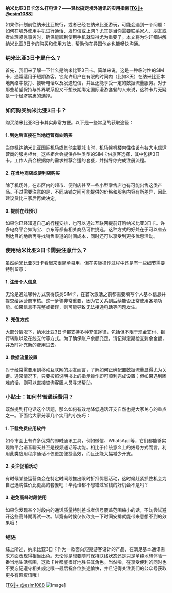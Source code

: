 **纳米比亚3日卡怎么打电话？——轻松搞定境外通讯的实用指南[[TG💪+ @esim1088](https://t.me/s/esim1088)]**

如果你计划前往纳米比亚旅行，或者已经在纳米比亚游玩，可能会遇到一个问题：如何在境外使用手机进行通话、发短信或上网？尤其是当你需要联系家人、朋友或者处理紧急事务时，确保能顺利使用手机就显得尤为重要了。本文将为你详细讲解纳米比亚3日卡的购买和使用方法，帮助你在异国他乡也能畅快沟通。

### 纳米比亚3日卡是什么？

首先，我们来了解一下什么是纳米比亚3日卡。简单来说，这是一种临时性的SIM卡，通常适用于短期游客。它允许用户在有限的时间内（比如3天）在纳米比亚本地网络中拨打、接听电话以及发送短信，并且还能享受一定的数据流量服务。对于那些希望保持与外界联系但又不想长期绑定国际漫游套餐的人来说，这种卡片无疑是一个经济实惠的选择。

### 如何购买纳米比亚3日卡？

购买纳米比亚3日卡其实非常方便。以下是一些常见的获取途径：

#### 1. 到达后直接在当地运营商处购买
当你抵达纳米比亚国际机场或其他主要城市时，机场候机楼内往往设有各大电信运营商的服务柜台。这些柜台会提供各种类型的SIM卡供旅客选择，其中包括3日卡。工作人员会根据你的需求推荐合适的套餐，并指导你完成注册流程。

#### 2. 在当地商店或便利店购买
除了机场外，在市区内的超市、便利店甚至一些小型零售店也有可能出售这类产品。不过需要注意的是，不同店铺之间可能提供的价格和服务内容有所差异，因此建议货比三家后再做决定。

#### 3. 提前在线预订
如果你已经知道自己的行程安排，也可以通过互联网提前订购纳米比亚3日卡。许多电商平台如淘宝、京东等都有相关商品可供挑选。这种方式的好处在于可以省去到达目的地后再寻找销售渠道的时间成本，同时还可以享受到更多优惠活动。

### 使用纳米比亚3日卡需要注意什么？

虽然纳米比亚3日卡看起来很简单易用，但在实际操作过程中还是有一些细节需要特别留意：

#### 1. 注册个人信息
无论是通过哪种方式获得该类SIM卡，在首次激活之前都需要填写个人基本信息并提交给运营商审核。这一步骤非常重要，因为它关系到后续能否正常使用各项功能。如果信息不完整或错误，则可能导致无法接通电话等问题发生。

#### 2. 充值方式
大部分情况下，纳米比亚3日卡都支持多种充值途径，包括但不限于现金支付、银行转账以及在线支付等方式。为了确保账户余额充足，请记得定期检查剩余金额，并及时补充新的费用进去。

#### 3. 数据流量设置
对于经常需要用到移动互联网的朋友而言，了解如何正确配置数据流量显得尤为关键。通常情况下，只要按照说明书上的指示操作即可顺利完成设置；但如果遇到困难的话，则可以直接咨询客服人员寻求帮助。

### 小贴士：如何节省通话费用？

既然提到打电话这个话题，那么如何有效地降低通话开支自然也是大家关心的重点之一。下面给大家分享几个实用的小技巧：

#### 1. 下载免费应用软件
如今市面上有许多优秀的即时通讯工具，例如微信、WhatsApp等，它们都能够实现跨平台语音聊天甚至是视频通话等功能。相比于传统意义上的拨号方式而言，利用此类应用程序通话不仅更加便捷高效，而且还能大幅减少开支。

#### 2. 关注促销活动
有时候某些运营商会在特定时间段推出限时折扣优惠活动，这时候赶紧抓住机会为自己选购性价比更高的套餐吧！毕竟谁都不想错过省钱的好机会不是吗？

#### 3. 避免高峰时段使用
如果你发现某个时段内的通话质量特别差或者信号覆盖范围缩小的话，不妨尝试避开这些高峰期再试一次。毕竟有时候仅仅改变一下时间安排就能带来意想不到的效果哦！

### 结语

综上所述，纳米比亚3日卡作为一款面向短期游客设计的产品，在满足基本通讯需求方面表现得相当出色。无论你是想要随时保持联络状态还是只是单纯地想体验一番当地生活氛围，这款卡片都能很好地胜任其角色。当然啦，在享受便利的同时也不要忘记遵守相关规定哦～最后祝各位旅途愉快，并且记得关注我们的公众号获取更多有趣资讯哦！

[[TG💪+ @esim1088](https://t.me/s/esim1088) ![Image](https://i.postimg.cc/4NQfJmqS/Snipaste-2025-05-13-00-14-12.png)]